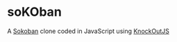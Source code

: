 soKOban
=======

A [Sokoban](http://en.wikipedia.org/wiki/Sokoban) clone coded in JavaScript using [KnockOutJS](http://knockoutjs.com/)


